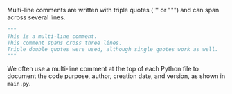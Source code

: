 
Multi-line comments are written with triple 
quotes (''' or """) and can span across several lines.

```python
"""
This is a multi-line comment.
This comment spans cross three lines.
Triple double quotes were used, although single quotes work as well.
"""
```

We often use a multi-line comment at the top of each Python file to
document the code purpose, author, creation date, and version, as shown in `main.py`.
